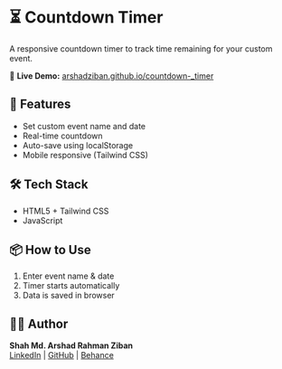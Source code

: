 # ⏳ Countdown Timer

A responsive countdown timer to track time remaining for your custom event.

🔗 **Live Demo:** [arshadziban.github.io/countdown-_timer](https://arshadziban.github.io/countdown-_timer/)


## 🚀 Features
- Set custom event name and date
- Real-time countdown
- Auto-save using localStorage
- Mobile responsive (Tailwind CSS)


## 🛠 Tech Stack

- HTML5 + Tailwind CSS  
- JavaScript   

## 📦 How to Use

1. Enter event name & date  
2. Timer starts automatically  
3. Data is saved in browser  


## 🧑‍💻 Author

**Shah Md. Arshad Rahman Ziban**  
[LinkedIn](https://linkedin.com/in/shah-md-arshad-rahman-ziban-484649263) | [GitHub](https://github.com/arshadziban) | [Behance](https://www.behance.net/arshadziban)


